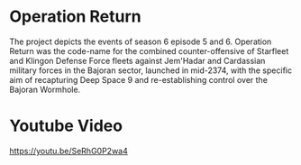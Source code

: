 # Operation Return
The project depicts the events of season 6 episode 5 and 6.
Operation Return was the code-name for the combined counter-offensive of Starfleet and Klingon Defense Force fleets against Jem'Hadar and Cardassian military forces in the Bajoran sector, launched in mid-2374, with the specific aim of recapturing Deep Space 9 and re-establishing control over the Bajoran Wormhole.

# Youtube Video
https://youtu.be/SeRhG0P2wa4
